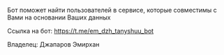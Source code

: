 Бот поможет найти пользователей в сервисе, которые совместимы с Вами на основании Ваших данных

Ссылка на бот: https://t.me/em_dzh_tanyshuu_bot

Владелец: Джапаров Эмирхан
